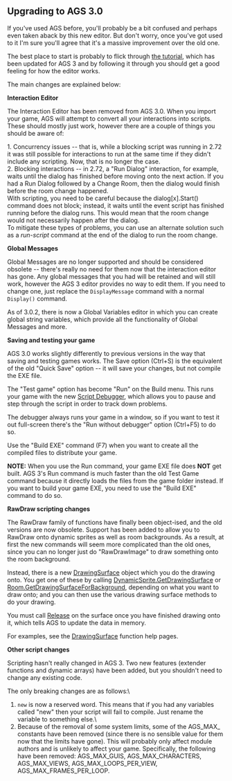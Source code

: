 Upgrading to AGS 3.0
--------------------

If you've used AGS before, you'll probably be a bit confused and perhaps
even taken aback by this new editor. But don't worry, once you've got
used to it I'm sure you'll agree that it's a massive improvement over
the old one.

The best place to start is probably to flick through [the
tutorial](ags9#StartingOff), which has been updated for AGS 3 and by
following it through you should get a good feeling for how the editor
works.

The main changes are explained below:

**Interaction Editor**

The Interaction Editor has been removed from AGS 3.0. When you import
your game, AGS will attempt to convert all your interactions into
scripts. These should mostly just work, however there are a couple of
things you should be aware of:

1\. Concurrency issues -- that is, while a blocking script was running in
2.72 it was still possible for interactions to run at the same time if
they didn't include any scripting. Now, that is no longer the case.\
2. Blocking interactions -- in 2.72, a "Run Dialog" interaction, for
example, waits until the dialog has finished before moving onto the next
action. If you had a Run Dialog followed by a Change Room, then the
dialog would finish before the room change happened.\
With scripting, you need to be careful because the dialog\[x\].Start()
command does not block; instead, it waits until the event script has
finished running before the dialog runs. This would mean that the room
change would not necessarily happen after the dialog.\
To mitigate these types of problems, you can use an alternate solution
such as a *run-script* command at the end of the dialog to run the room
change.

**Global Messages**

Global Messages are no longer supported and should be considered
obsolete -- there's really no need for them now that the interaction
editor has gone. Any global messages that you had will be retained and
will still work, however the AGS 3 editor provides no way to edit them.
If you need to change one, just replace the `DisplayMessage` command
with a normal `Display()` command.

As of 3.0.2, there is now a Global Variables editor in which you can
create global string variables, which provide all the functionality of
Global Messages and more.

**Saving and testing your game**

AGS 3.0 works slightly differently to previous versions in the way that
saving and testing games works. The Save option (Ctrl+S) is the
equivalent of the old "Quick Save" option -- it will save your changes,
but not compile the EXE file.

The "Test game" option has become "Run" on the Build menu. This runs
your game with the new [Script Debugger](ags24#Debuggingfeatures),
which allows you to pause and step through the script in order to track
down problems.

The debugger always runs your game in a window, so if you want to test
it out full-screen there's the "Run without debugger" option (Ctrl+F5)
to do so.

Use the "Build EXE" command (F7) when you want to create all the
compiled files to distribute your game.

**NOTE:** When you use the Run command, your game EXE file does **NOT**
get built. AGS 3's Run command is much faster than the old Test Game
command because it directly loads the files from the game folder
instead. If you want to build your game EXE, you need to use the "Build
EXE" command to do so.

**RawDraw scripting changes**

The RawDraw family of functions have finally been object-ised, and the
old versions are now obsolete. Support has been added to allow you to
RawDraw onto dynamic sprites as well as room backgrounds. As a result,
at first the new commands will seem more complicated than the old ones,
since you can no longer just do "RawDrawImage" to draw something onto
the room background.

Instead, there is a new
[DrawingSurface](ags51#DrawingSurfaceFunctions) object which you do
the drawing onto. You get one of these by calling
[DynamicSprite.GetDrawingSurface](ags52#DynamicSprite.GetDrawingSurface)
or
[Room.GetDrawingSurfaceForBackground](ags73#Room.GetDrawingSurfaceForBackground),
depending on what you want to draw onto; and you can then use the
various drawing surface methods to do your drawing.

You must call [Release](ags51#DrawingSurface.Release) on the surface
once you have finished drawing onto it, which tells AGS to update the
data in memory.

For examples, see the
[DrawingSurface](ags51#DrawingSurfaceFunctions) function help pages.

**Other script changes**

Scripting hasn't really changed in AGS 3. Two new features (extender
functions and dynamic arrays) have been added, but you shouldn't need to
change any existing code.

The only breaking changes are as follows:\
1. `new` is now a reserved word. This means that if you had any
variables called "new" then your script will fail to compile. Just
rename the variable to something else.\
2. Because of the removal of some system limits, some of the AGS\_MAX\_
constants have been removed (since there is no sensible value for them
now that the limits have gone). This will probably only affect module
authors and is unlikely to affect your game. Specifically, the following
have been removed: AGS\_MAX\_GUIS, AGS\_MAX\_CHARACTERS,
AGS\_MAX\_VIEWS, AGS\_MAX\_LOOPS\_PER\_VIEW,
AGS\_MAX\_FRAMES\_PER\_LOOP.

